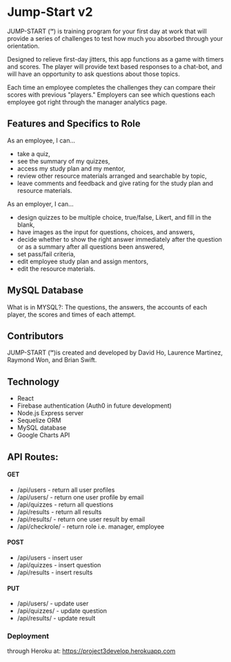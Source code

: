 # Jump-Start v2

JUMP-START (℠) is training program for your first day at work that will provide a series of challenges to test how much you absorbed through your orientation.

Designed to relieve first-day jitters, this app functions as a game with timers and scores. The player will provide text based responses to a chat-bot, and will have an opportunity to ask questions about those topics.

Each time an employee completes the challenges they can compare their scores with previous "players." Employers can see which questions each employee got right through the manager analytics page.

## Features and Specifics to Role

As an employee, I can...
- take a quiz,
- see the summary of my quizzes,
- access my study plan and my mentor,
- review other resource materials arranged and searchable by topic,
- leave comments and feedback and give rating for the study plan and resource materials. 

As an employer, I can...
- design quizzes to be multiple choice, true/false, Likert, and fill in the blank, 
- have images as the input for questions, choices, and answers,
- decide whether to show the right answer immediately after the question or as a summary after all questions been answered, 
- set pass/fail criteria,
- edit employee study plan and assign mentors,
- edit the resource materials.

## MySQL Database
What is in MYSQL?: The questions, the answers, the accounts of each player, the scores and times of each attempt.

## Contributors
JUMP-START (℠)is created and developed by David Ho, Laurence Martinez, Raymond Won, and Brian Swift.

## Technology
* React
* Firebase authentication (Auth0 in future development)
* Node.js Express server
* Sequelize ORM
* MySQL database
* Google Charts API

## API Routes:
#### GET
* /api/users - return all user profiles
* /api/users/<email>   - return one user profile by email
* /api/quizzes - return all questions
* /api/results - return all results
* /api/results/<email> - return one user result by email
* /api/checkrole/<email> - return role i.e. manager, employee

#### POST
* /api/users - insert user
* /api/quizzes - insert question
* /api/results - insert results

#### PUT
* /api/users/<email> - update user
* /api/quizzes/<id> - update question
* /api/results/<id> - update result
  
### Deployment
through Heroku at: https://project3develop.herokuapp.com
